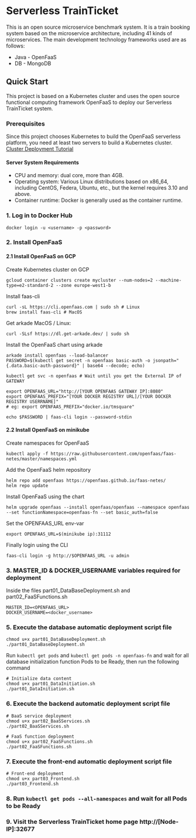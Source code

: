 # Serverless TrainTicket

This is an open source microservice benchmark system. It is a train booking system based on the microservice architecture, including 41 kinds of microservices. The main development technology frameworks used are as follows:
- Java - OpenFaaS
- DB - MongoDB

## Quick Start

This project is based on a Kubernetes cluster and uses the open source functional computing framework OpenFaaS to deploy our Serverless TrainTicket system.
### Prerequisites

Since this project chooses Kubernetes to build the OpenFaaS serverless platform, you need at least two servers to build a Kubernetes cluster. [Cluster Deployment Tutorial](https://blog.csdn.net/lbw520/article/details/96446272)

#### Server System Requirements

- CPU and memory: dual core, more than 4GB.
- Operating system: Various Linux distributions based on x86_64, including CentOS, Federa, Ubuntu, etc., but the kernel requires 3.10 and above.
- Container runtime: Docker is generally used as the container runtime.

### 1. Log in to Docker Hub

```shell
docker login -u <username> -p <password>
````

### 2. Install OpenFaaS

#### 2.1 Install OpenFaaS on GCP

Create Kubernetes cluster on GCP
```shell
gcloud container clusters create mycluster --num-nodes=2 --machine-type=e2-standard-2 --zone europe-west1-b
````

Install faas-cli
```shell
curl -sL https://cli.openfaas.com | sudo sh # Linux
brew install faas-cli # MacOS
````

Get arkade MacOS / Linux:
```shell
curl -SLsf https://dl.get-arkade.dev/ | sudo sh
````

Install the OpenFaaS chart using arkade
```shell 
arkade install openfaas --load-balancer
PASSWORD=$(kubectl get secret -n openfaas basic-auth -o jsonpath="{.data.basic-auth-password}" | base64 --decode; echo)

kubectl get svc -n openfaas # Wait until you get the External IP of  GATEWAY

export OPENFAAS_URL="http://[YOUR OPENFAAS GATEWAY IP]:8080"
export OPENFAAS_PREFIX="[YOUR DOCKER REGISTRY URL]/[YOUR DOCKER REGISTRY USERRNAME]"
# eg: export OPENFAAS_PREFIX="docker.io/tmsquare"

echo $PASSWORD | faas-cli login --password-stdin
```
#### 2.2 Install OpenFaaS on minikube

Create namespaces for OpenFaaS
```shell
kubectl apply -f https://raw.githubusercontent.com/openfaas/faas-netes/master/namespaces.yml
````

Add the OpenFaaS helm repository
```shell
helm repo add openfaas https://openfaas.github.io/faas-netes/
helm repo update
````

Install OpenFaaS using the chart
```shell
helm upgrade openfaas --install openfaas/openfaas --namespace openfaas --set functionNamespace=openfaas-fn --set basic_auth=false
````

Set the OPENFAAS_URL env-var
```shell
export OPENFAAS_URL=$(minikube ip):31112
````

Finally login using the CLI
```shell
faas-cli login -g http://$OPENFAAS_URL -u admin
````


### 3. MASTER_ID & DOCKER_USERNAME variables required for deployment

Inside the files part01_DataBaseDeployment.sh and part02_FaaSFunctions.sh

```shell
MASTER_ID=<OPENFAAS_URL>
DOCKER_USERNAME=<docker_username>
````

### 5. Execute the database automatic deployment script file

```shell
chmod u+x part01_DataBaseDeployment.sh
./part01_DataBaseDeployment.sh
````

Run `kubectl get pods` and `kubectl get pods -n openfaas-fn` and wait for all database initialization function Pods to be Ready, then run the following command

```shell
# Initialize data content
chmod u+x part01_DataInitiation.sh
./part01_DataInitiation.sh
````

### 6. Execute the backend automatic deployment script file

```shell
# BaaS service deployment
chmod u+x part02_BaaSServices.sh
./part02_BaaSServices.sh
````

```shell
# FaaS function deployment
chmod u+x part02_FaaSFunctions.sh
./part02_FaaSFunctions.sh
````

### 7. Execute the front-end automatic deployment script file

```shell
# Front-end deployment
chmod u+x part03_Frontend.sh
./part03_Frontend.sh
````

### 8. Run `kubectl get pods --all-namespaces` and wait for all Pods to be Ready

### 9. Visit the Serverless TrainTicket home page http://[Node-IP]:32677